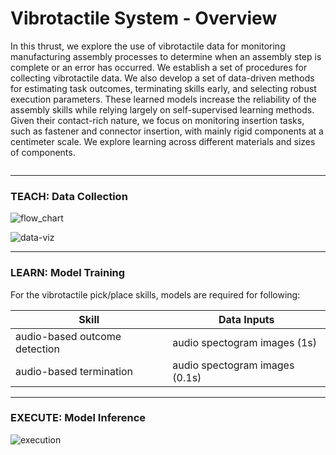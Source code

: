 # Vibrotactile System - Overview

In this thrust, we explore the use of vibrotactile data for monitoring manufacturing assembly processes to determine when an assembly step is complete or an error has occurred. We establish a set of procedures for collecting vibrotactile data. We also develop a set of data-driven methods for estimating task outcomes, terminating skills early, and selecting robust execution parameters. These learned models increase the reliability of the assembly skills while relying largely on self-supervised learning methods. Given their contact-rich nature, we focus on monitoring insertion tasks, such as fastener and connector insertion, with mainly rigid components at a centimeter scale. We explore learning across different materials and sizes of components.


```{contents}
```
---
### TEACH: Data Collection

![flow_chart](files/vt-datacollection.png)

![data-viz](files/vibrotactile_data_visualization.gif)

---
### LEARN: Model Training

For the vibrotactile pick/place skills, models are required for following:

| Skill | Data Inputs |
|-------|-------------|
|audio-based outcome detection| audio spectogram images (1s) |
|audio-based termination | audio spectogram images (0.1s) |

---
### EXECUTE: Model Inference

![execution](files/vt-execution.png)